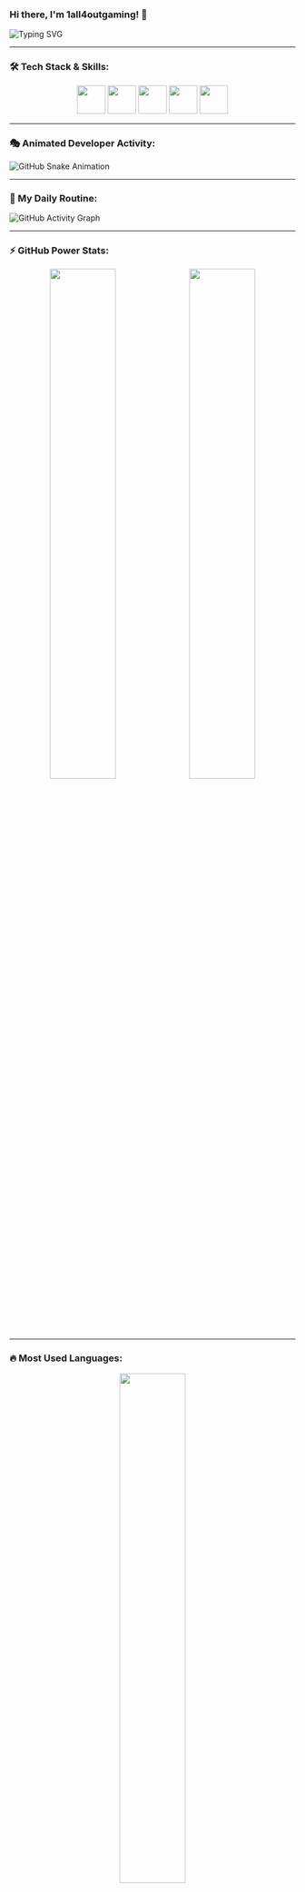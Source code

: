### Hi there, I'm 1all4outgaming! 👋

<!-- Typing animation -->
![Typing SVG](https://readme-typing-svg.herokuapp.com?font=Fira+Code&color=%23F7D91B&size=22&center=true&vCenter=true&width=600&height=50&lines=Full-Stack+Developer;Linux+Enthusiast;Cybersecurity+Learner;Open-Source+Contributor;Always+Learning+New+Things)

---

### 🛠️ Tech Stack & Skills:
<p align="center">
  <img src="https://cdn.jsdelivr.net/gh/devicons/devicon/icons/html5/html5-original.svg" height="50" width="50" />
  <img src="https://cdn.jsdelivr.net/gh/devicons/devicon/icons/css3/css3-original.svg" height="50" width="50" />
  <img src="https://cdn.jsdelivr.net/gh/devicons/devicon/icons/javascript/javascript-original.svg" height="50" width="50" />
  <img src="https://cdn.jsdelivr.net/gh/devicons/devicon/icons/python/python-original.svg" height="50" width="50" />
  <img src="https://cdn.jsdelivr.net/gh/devicons/devicon/icons/linux/linux-original.svg" height="50" width="50" />
</p>

---

### 🎭 Animated Developer Activity:
![GitHub Snake Animation](https://github.com/1all4outgaming/1all4outgaming/blob/output/github-contribution-grid-snake.svg)

---

### 📆 My Daily Routine:
<!-- GitHub Activity Graph -->
![GitHub Activity Graph](https://github-readme-activity-graph.vercel.app/graph?username=1all4outgaming&theme=react-dark&bg_color=0D1117&color=58A6FF&line=58A6FF&point=FFFFFF)

---

### ⚡ GitHub Power Stats:
<p align="center">
  <img src="https://github-readme-stats.vercel.app/api?username=1all4outgaming&show_icons=true&theme=tokyonight" width="48%" />
  <img src="https://github-readme-streak-stats.herokuapp.com/?user=1all4outgaming&theme=tokyonight" width="48%" />
</p>

---

### 🔥 Most Used Languages:
<p align="center">
  <img src="https://github-readme-stats.vercel.app/api/top-langs/?username=1all4outgaming&layout=compact&theme=tokyonight" width="48%" />
</p>

---

### 🚀 GitHub Achievements:
<p align="center">
  <img src="https://github-profile-trophy.vercel.app/?username=1all4outgaming&theme=radical&margin-w=15&column=7" />
</p>

---

### 🎯 Fun GitHub Stats:
<p align="center">
  <img src="https://github-readme-stats.vercel.app/api/wakatime?username=1all4outgaming&theme=tokyonight" />
</p>

---

### 📫 Connect with me:
<p align="center">
  <a href="https://www.instagram.com/all4outgaming" target="_blank">
    <img src="https://img.shields.io/badge/Instagram-%23E4405F.svg?&style=for-the-badge&logo=instagram&logoColor=white" />
  </a>
  <a href="https://t.me/all4outgaming1" target="_blank">
    <img src="https://img.shields.io/badge/Telegram-%232CA5E0.svg?&style=for-the-badge&logo=telegram&logoColor=white" />
  </a>
</p>

---
